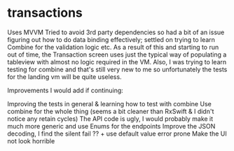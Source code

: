 # transactions
Uses MVVM
Tried to avoid 3rd party dependencies so had a bit of an issue figuring out how to do data binding effectively; settled on trying to learn Combine for the validation logic etc.
As a result of this and starting to run out of time, the Transaction screen uses just the typical way of populating a tableview with almost no logic required in the VM.
Also, I was trying to learn testing for combine and that's still very new to me so unfortunately the tests for the landing vm will be quite useless.

Improvements I would add if continuing:

Improving the tests in general & learning how to test with combine
Use combine for the whole thing (seems a bit cleaner than RxSwift & I didn't notice any retain cycles)
The API code is ugly, I would probably make it much more generic and use Enums for the endpoints
Improve the JSON decoding, I find the silent fail ?? + use default value error prone
Make the UI not look horrible

